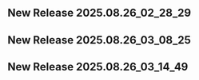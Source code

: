 ## New Release 2025.08.26_02_28_29
## New Release 2025.08.26_03_08_25
## New Release 2025.08.26_03_14_49
